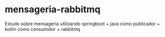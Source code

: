 # mensageria-rabbitmq
Estudo sobre mensageria utilizando springboot + java como publicador + kotlin como consumidor + rabbitmq
